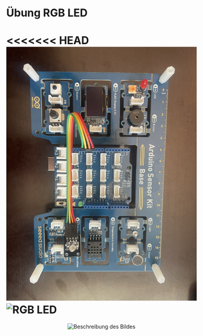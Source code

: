 # Übung RGB LED 

<<<<<<< HEAD
![RGB LED Anschliessen:](<RGB LED-1.jpg>)
![RGB LED](https://github.com/tueftelPark/ArduinoEinfuehrung/assets/145429139/bd894b1d-106f-4ab4-be7d-2d6b68642298)
=======

<div style="text-align:center;">
  <img src="![RGB LED](https://github.com/tueftelPark/ArduinoEinfuehrung/assets/145429139/bd894b1d-106f-4ab4-be7d-2d6b68642298)
" alt="Beschreibung des Bildes">
</div>
